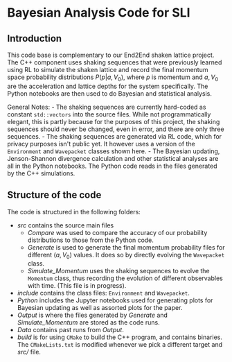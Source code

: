 # Bayesian Analysis Code for SLI 

## Introduction
This code base is complementary to our End2End shaken lattice project. The C++ component uses shaking sequences that were previously learned using RL to simulate the shaken lattice and record the final momentum space probability distributions $P(p|a,V_0)$, where $p$ is momentum and $a,V_0$ are the acceleration and lattice depths for the system specifically. The Python notebooks are then used to do Bayesian and statistical analysis.

General Notes:
    - The shaking sequences are currently hard-coded as constant `std::vectors` into the source files. While not programmatically elegant, this is partly because for the purposes of this project, the shaking sequences should never be changed, even in error, and there are only three sequences.
    - The shaking sequences are generated via RL code, which for privacy purposes isn't public yet. It however uses a version of the `Environment` and `Wavepacket` classes shown here.
    - The Bayesian updating, Jenson-Shannon divergence calculation and other statistical analyses are all in the Python notebooks. The Python code reads in the files generated by the C++ simulations.

## Structure of the code
The code is structured in the following folders:

- *src* contains the source main files
    - _Compare_ was used to compare the accuracy of our probability distributions to those from the Python code.
    - _Generate_ is used to generate the final momentum probability files for different $(a,V_0)$ values. It does so by directly evolving the `Wavepacket` class.
    - _Simulate\_Momentum_ uses the shaking sequences to evolve the `Momentum` class, thus recording the evolution of different observables with time. (This file is in progress).
- *include* contains the class files: `Environment` and `Wavepacket`.
- *Python* includes the Jupyter notebooks used for generating plots for Bayesian updating as well as assorted plots for the paper.
- *Output* is where the files generated by _Generate_ and _Simulate\_Momentum_ are stored as the code runs.
- *Data* contains past runs from *Output*.
- *build* is for using `CMake` to build the C++ program, and contains binaries. The `CMakeLists.txt` is modified whenever we pick a different target and *src/* file.

